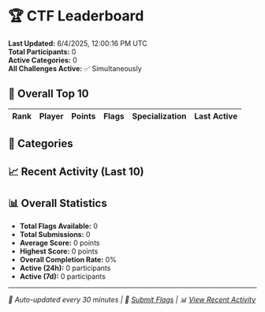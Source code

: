 # 🏆 CTF Leaderboard

**Last Updated:** 6/4/2025, 12:00:16 PM UTC  
**Total Participants:** 0  
**Active Categories:** 0  
**All Challenges Active:** ✅ Simultaneously  

## 🥇 Overall Top 10

| Rank | Player | Points | Flags | Specialization | Last Active |
|------|--------|--------|-------|---------------|-------------|


## 🎯 Categories



## 📈 Recent Activity (Last 10)



## 📊 Overall Statistics

- **Total Flags Available:** 0
- **Total Submissions:** 0
- **Average Score:** 0 points
- **Highest Score:** 0 points
- **Overall Completion Rate:** 0%
- **Active (24h):** 0 participants
- **Active (7d):** 0 participants

---
*🤖 Auto-updated every 30 minutes | 🚩 [Submit Flags](https://github.com/MyCyberPlayground/my-cyber-playground-ctf/issues/new) | 📊 [View Recent Activity](recent-activity.md)*